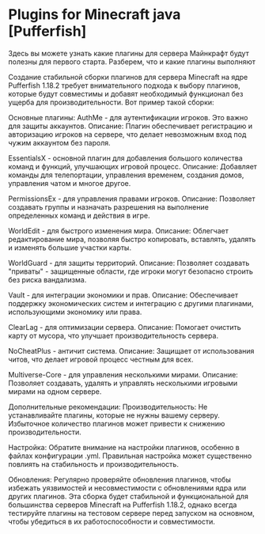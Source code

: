 # Plugins for Minecraft java [Pufferfish]
Здесь вы можете узнать какие плагины для сервера Майнкрафт будут полезны для первого старта. Разберем, что и какие плагины выполняют

Создание стабильной сборки плагинов для сервера Minecraft на ядре Pufferfish 1.18.2 требует внимательного подхода к выбору плагинов, которые будут совместимы и добавят необходимый функционал без ущерба для производительности. Вот пример такой сборки:

Основные плагины:
AuthMe - для аутентификации игроков. Это важно для защиты аккаунтов.
Описание: Плагин обеспечивает регистрацию и авторизацию игроков на сервере, что делает невозможным вход под чужим аккаунтом без пароля.

EssentialsX - основной плагин для добавления большого количества команд и функций, улучшающих игровой процесс.
Описание: Добавляет команды для телепортации, управления временем, создания домов, управления чатом и многое другое.

PermissionsEx - для управления правами игроков.
Описание: Позволяет создавать группы и назначать разрешения на выполнение определенных команд и действия в игре.

WorldEdit - для быстрого изменения мира.
Описание: Облегчает редактирование мира, позволяя быстро копировать, вставлять, удалять и изменять большие участки карты.

WorldGuard - для защиты территорий.
Описание: Позволяет создавать "приваты" - защищенные области, где игроки могут безопасно строить без риска вандализма.

Vault - для интеграции экономики и прав.
Описание: Обеспечивает поддержку экономических систем и интеграцию с другими плагинами, использующими экономику или права.

ClearLag - для оптимизации сервера.
Описание: Помогает очистить карту от мусора, что улучшает производительность сервера.

NoCheatPlus - античит система.
Описание: Защищает от использования читов, что делает игровой процесс честным для всех.

Multiverse-Core - для управления несколькими мирами.
Описание: Позволяет создавать, удалять и управлять несколькими игровыми мирами на одном сервере.

Дополнительные рекомендации:
Производительность: Не устанавливайте плагины, которые не нужны вашему серверу. Избыточное количество плагинов может привести к снижению производительности.

Настройка: Обратите внимание на настройки плагинов, особенно в файлах конфигурации .yml. Правильная настройка может существенно повлиять на стабильность и производительность.

Обновления: Регулярно проверяйте обновления плагинов, чтобы избежать уязвимостей и несовместимости с обновлениями ядра или других плагинов.
Эта сборка будет стабильной и функциональной для большинства серверов 
Minecraft на Pufferfish 1.18.2, однако всегда тестируйте плагины на тестовом сервере перед запуском на основном, чтобы убедиться в их работоспособности и совместимости.
